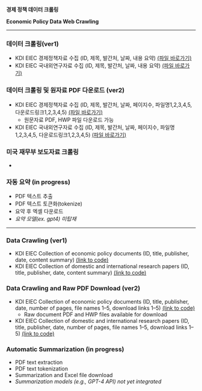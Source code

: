 **경제 정책 데이터 크롤링**

**Economic Policy Data Web Crawling**

---------------

### 데이터 크롤링(ver1)
- KDI EIEC 경제정책자료 수집 (ID, 제목, 발간처, 날짜, 내용 요약) [(파일 바로가기)](https://github.com/jo-cho/policy_download/blob/main/get_policy/crawling_metadata.py)
- KDI EIEC 국내외연구자료 수집 (ID, 제목, 발간처, 날짜, 내용 요약) [(파일 바로가기)](https://github.com/jo-cho/policy_download/blob/main/get_policy/crawling_metadata_research.py)

### 데이터 크롤링 및 원자료 PDF 다운로드 (ver2)
- KDI EIEC 경제정책자료 수집 (ID, 제목, 발간처, 날짜, 페이지수, 파일명1,2,3,4,5, 다운로드링크1,2,3,4,5) [(파일 바로가기)](https://github.com/jo-cho/policy_download/blob/main/get_policy/crawling_pdf_metadata.py)
  - 원문자료 PDF, HWP 파일 다운로드 가능
- KDI EIEC 국내외연구자료 수집 (ID, 제목, 발간처, 날짜, 페이지수, 파일명1,2,3,4,5, 다운로드링크1,2,3,4,5) [(파일 바로가기)](https://github.com/jo-cho/policy_download/blob/main/get_policy/crawling_pdf_research.py)

### 미국 재무부 보도자료 크롤링
- 

### 자동 요약 (in progress)
- PDF 텍스트 추출
- PDF 텍스트 토큰화(tokenize)
- 요약 후 엑셀 다운로드
- *요약 모델(ex. gpt4) 미탑재*


-------------

### Data Crawling (ver1)
- KDI EIEC Collection of economic policy documents (ID, title, publisher, date, content summary) [(link to code)](https://github.com/jo-cho/policy_download/blob/main/get_policy/crawling_metadata.py)
- KDI EIEC Collection of domestic and international research papers (ID, title, publisher, date, content summary) [(link to code)](https://github.com/jo-cho/policy_download/blob/main/get_policy/crawling_metadata_research.py)

### Data Crawling and Raw PDF Download (ver2)
- KDI EIEC Collection of economic policy documents (ID, title, publisher, date, number of pages, file names 1–5, download links 1–5) [(link to code)](https://github.com/jo-cho/policy_download/blob/main/get_policy/crawling_pdf_metadata.py)
  - Raw document PDF and HWP files available for download
- KDI EIEC Collection of domestic and international research papers (ID, title, publisher, date, number of pages, file names 1–5, download links 1–5) [(link to code)](https://github.com/jo-cho/policy_download/blob/main/get_policy/crawling_pdf_research.py)

### Automatic Summarization (in progress)
- PDF text extraction
- PDF text tokenization
- Summarization and Excel file download
- *Summarization models (e.g., GPT-4 API) not yet integrated*

